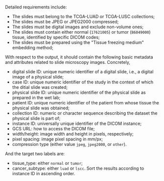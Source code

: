 Detailed requirements include:
- The slides must belong to the TCGA-LUAD or TCGA-LUSC collections;
- The slides must be JPEG or JPEG2000 compressed;
- The slides must be digital images and exclude non-volume ones;
- The slides must contain either normal (`17621005`) or tumor (`86049000`) tissue, identified by specific DICOM codes;
- The slides must be prepared using the "Tissue freezing medium" embedding method;

With respect to the output, it should contain the following basic metadata and attributes related to slide microscopy images. Concretely,
- digital slide ID: unique numeric identifier of a digital slide, i.e., a digital image of a physical slide;
- case ID: unique numeric identifier of the study in the context of which the ditial slide was created;
- physical slide ID: unique numeric identifier of the physical slide as prepared in the wet lab; 
- patient ID: unique numeric identifier of the patient from whose tissue the physical slide was obtained;
- collection ID: numeric or character sequence describing the dataset the physical slide is part of;
- instance ID: universally unique identifier of the DICOM instance;
- GCS URL: how to access the DICOM file;
- width/height: image width and height in pixels, respectively;
- pixel spacing: image pixel spacing in mm/px;
- compression type (either value `jpeg`, `jpeg2000`, or `other`).

And the target two labels are:
- tissue_type: either `normal` or `tumor`;
- cancer_subtype: either `luad` or `lscc`.
Sort the results according to instance ID in ascending order.